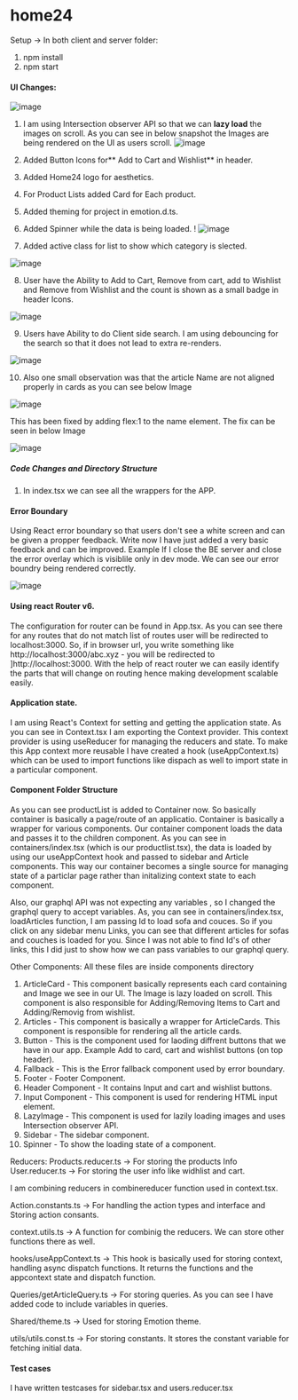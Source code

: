 # home24

Setup -> 
In both client and server folder:
1. npm install
2. npm start

#### UI Changes:

![image](https://user-images.githubusercontent.com/24535674/169700545-63fb41d4-662a-4018-aef0-8a032f82b2d0.png)

1. I am using Intersection observer API so that we can **lazy load** the images on scroll. As you can see in below snapshot the Images are being rendered on the UI as users scroll.
![image](https://user-images.githubusercontent.com/24535674/169700951-530131f4-3179-4154-ae01-5ba3dfa3a04d.png)
 
2. Added Button Icons for** Add to Cart and Wishlist** in header.

4. Added Home24 logo for aesthetics.

5. For Product Lists added Card for Each product.

6. Added theming for project in emotion.d.ts.

7. Added Spinner while the data is being loaded.                                                                                                                  !
![image](https://user-images.githubusercontent.com/24535674/169704617-342f6e07-5f1b-4240-98cc-b40973418286.png)


7. Added active class for list to show which category is slected. 

![image](https://user-images.githubusercontent.com/24535674/169700664-3b9d7b47-968c-4410-92a6-800d44171a1f.png)

8. User have the Ability to Add to Cart, Remove from cart, add to Wishlist and Remove from Wishlist and the count is shown as a small badge in header Icons.

![image](https://user-images.githubusercontent.com/24535674/169701098-244cd7ed-5740-483c-bb60-1eb85750fec0.png)

9. Users have Ability to do Client side search. I am using debouncing for the search so that it does not lead to extra re-renders.

![image](https://user-images.githubusercontent.com/24535674/169701220-cf3f1bc1-8b40-4181-8617-ea58637fd0f3.png)

10. Also one small observation was that the article Name are not aligned properly in cards as you can see below Image

![image](https://user-images.githubusercontent.com/24535674/169706630-e64fa05f-04b1-482a-aca0-231ce956082c.png)

This has been fixed by adding flex:1 to the name element. The fix can be seen in below Image

![image](https://user-images.githubusercontent.com/24535674/169706674-d92a2029-fcfb-4f06-9a9f-b538f52d4412.png)



##### Code Changes and Directory Structure

1. In index.tsx we can see all the wrappers for the APP.
  #### Error Boundary
  Using React error boundary so that users don't see a white screen and can be given a propper feedback. Write now I have just added a very basic feedback and can be     improved. Example If I close the BE server and close the error overlay which is visiblile only in dev mode. We can see our error boundry being rendered correctly.

  ![image](https://user-images.githubusercontent.com/24535674/169702000-68b25870-c7f1-4a88-bc11-a8437b6c46c9.png)

  #### Using react Router v6.
  The configuration for router can be found in App.tsx. As you can see there for any routes that do not match list of routes user will be redirected to localhost:3000.   So, if in browser url, you write something like http://localhost:3000/abc.xyz - you will be redirected to ]http://localhost:3000. With the help of react router we     can easily identify the parts that will change on routing hence making development scalable easily.
  
  #### Application state.
  I am using React's Context for setting and getting the application state. As you can see in Context.tsx I am exporting the Context provider. This context provider is   using useReducer for managing the reducers and state. To make this App context more reusable I have created a hook (useAppContext.ts) which can be used to import       functions like dispach as well to import state in a particular component. 
  
  #### Component Folder Structure
  As you can see productList is added to Container now. So basically container is basically a page/route of an applicatio. Container is basically a wrapper for various   components. Our container component loads the data and passes it to the children component. As you can see in containers/index.tsx (which is our productlist.tsx),     the data is loaded by using our useAppContext hook and passed to sidebar and Article components. This way our container becomes a single source for managing state of   a particlar page rather than initalizing context state to each component.
  
  Also, our graphql API was not expecting any variables , so I changed the graphql query to accept variables. As, you can see in containers/index.tsx, loadArticles       function, I am passing Id to load sofa and couces. So if you click on any sidebar menu Links, you can see that different articles for sofas and couches is loaded for   you. Since I was not able to find Id's of other links, this I did just to show how we can pass variables to our graphql query.
  
  Other Components: All these files are inside components directory
  1. ArticleCard - This component basically represents each card containing and Image we see in our UI. The Image is lazy loaded on scroll. This component is also       responsible for Adding/Removing Items to Cart and Adding/Removig from wishlist.
  2. Articles - This component is basically a wrapper for ArticleCards. This component is responsible for rendering all the article cards.
  3. Button - This is the component used for laoding diffrent buttons that we have in our app. Example Add to card, cart and wishlist buttons (on top header).
  4. Fallback - This is the Error fallback component used by error boundary.
  5. Footer - Footer Component.
  6. Header Component - It contains Input and cart and wishlist buttons.
  7. Input Component - This component is used for rendering HTML input element.
  8. LazyImage - This component is used for lazily loading images and uses Intersection observer API.
  9. Sidebar - The sidebar component.
  10. Spinner - To show the loading state of a component.

  Reducers:
  Products.reducer.ts -> For storing the products Info
  User.reducer.ts -> For storing the user info like widhlist and cart.
  
  I am combining reducers in combinereducer function used in context.tsx.
  
  Action.constants.ts -> For handling the action types and interface and Storing action consants.
  
  context.utils.ts -> A function for combinig the reducers. We can store other functions there as well.
  
  hooks/useAppContext.ts -> This hook is basically used for storing context, handling async dispatch functions. It returns the functions and the appcontext state and     dispatch function.
  
  Queries/getArticleQuery.ts -> For storing queries. As you can see I have added code to include variables in queries.
  
  Shared/theme.ts -> Used for storing Emotion theme.
  
  utils/utils.const.ts -> For storing constants. It stores the constant variable for fetching initial data.
  
#### Test cases
 I have written testcases for sidebar.tsx and users.reducer.tsx
